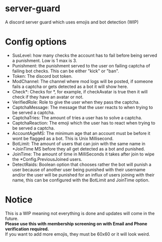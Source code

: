 # server-guard
 A discord server guard which uses emojis and bot detection (WIP)

# Config options
- SusLevel: how many checks the account has to fail before being served a punishment. Low is 1 max is 3.
- Punishment: the punishment served to the user on failing captcha of failing bot checks. This can be either "kick" or "ban".
- Token: The discord bot token.
- ModChannel: The channel where mod logs will be posted, if someone fails a captcha or gets detected as a bot it will show here.
- Check*: Checks for *, for example, if checkAvatar is true then it will check if they have an avatar or not.
- VerifiedRole: Role to give the user when they pass the captcha.
- CaptchaMessage: The message that the user reacts to when trying to be served a captcha.
- CaptchaTries: The amount of tries a user has to solve a captcha. 
- CaptchaReaction: The emoji which the user has to react when trying to be served a captcha.
- AccountAgeMS: The minimum age that an account must be before it wont be flagged as a bot. This is Unix Millisecond.
- BotLimit: The amount of users that can join with the same name in *JoinTime MS before they all get detected as a bot and punished.
- JoinTime: The amount of time in MilliSeconds it takes after join to wipe the *Config.PreviousJoined users.
- DetectRaids: Boolean option that chooses rather the bot will punish a user because of another user being punished with their username and/or the user will be punished for an influx of users joining with their name, this can be configured with the BotLimit and JoinTime option.

# Notice
This is a WIP meaning not everything is done and updates will come in the future.\
**Please use this with membership screening on with Email and Phone verification required.**\
If you want to add more emojis, they must be 60x60 or it will look weird.